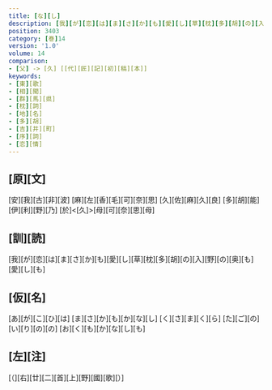 ```yaml
---
title: [な][し]
description: [我][が][恋][は][ま][さ][か][も][愛][し][草][枕][多][胡][の][入][野][の][奥][も][愛][し][も]
position: 3403
category: [巻]14
version: '1.0'
volume: 14
comparison:
- [父] -> [久] [[代][匠][記][初][稿][本]]
keywords:
- [東][歌]
- [相][聞]
- [群][馬][県]
- [枕][詞]
- [地][名]
- [多][胡]
- [吉][井][町]
- [序][詞]
- [恋][情]
---
```


## [原][文]

[安][我][古][非][波] [麻][左][香][毛][可][奈][思] [久][佐][麻][久][良] [多][胡][能][伊][利][野][乃] [於]<[久]>[母][可][奈][思][母]

## [訓][読]

[我][が][恋][は][ま][さ][か][も][愛][し][草][枕][多][胡][の][入][野][の][奥][も][愛][し][も]

## [仮][名]

[あ][が][こ][ひ][は] [ま][さ][か][も][か][な][し] [く][さ][ま][く][ら] [た][ご][の][い][り][の][の] [お][く][も][か][な][し][も]

## [左][注]

[（][右][廿][二][首][上][野][國][歌][）]
